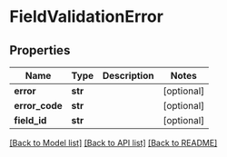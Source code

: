 # FieldValidationError

## Properties
Name | Type | Description | Notes
------------ | ------------- | ------------- | -------------
**error** | **str** |  | [optional] 
**error_code** | **str** |  | [optional] 
**field_id** | **str** |  | [optional] 

[[Back to Model list]](../README.md#documentation-for-models) [[Back to API list]](../README.md#documentation-for-api-endpoints) [[Back to README]](../README.md)



